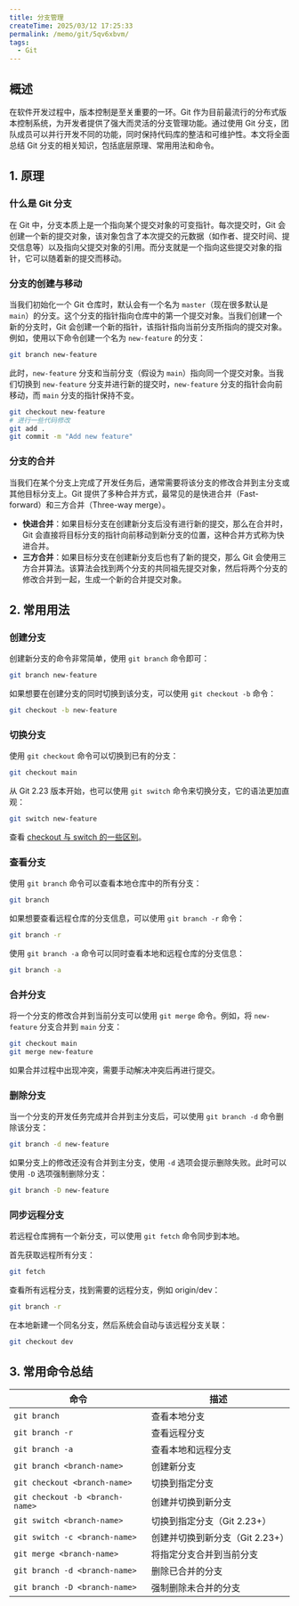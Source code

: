 ```yaml
---
title: 分支管理
createTime: 2025/03/12 17:25:33
permalink: /memo/git/5qv6xbvm/
tags:
  - Git
---
```


## 概述
在软件开发过程中，版本控制是至关重要的一环。Git 作为目前最流行的分布式版本控制系统，为开发者提供了强大而灵活的分支管理功能。通过使用 Git 分支，团队成员可以并行开发不同的功能，同时保持代码库的整洁和可维护性。本文将全面总结 Git 分支的相关知识，包括底层原理、常用用法和命令。

## 1. 原理
### 什么是 Git 分支
在 Git 中，分支本质上是一个指向某个提交对象的可变指针。每次提交时，Git 会创建一个新的提交对象，该对象包含了本次提交的元数据（如作者、提交时间、提交信息等）以及指向父提交对象的引用。而分支就是一个指向这些提交对象的指针，它可以随着新的提交而移动。

### 分支的创建与移动
当我们初始化一个 Git 仓库时，默认会有一个名为 `master`（现在很多默认是 `main`）的分支。这个分支的指针指向仓库中的第一个提交对象。当我们创建一个新的分支时，Git 会创建一个新的指针，该指针指向当前分支所指向的提交对象。例如，使用以下命令创建一个名为 `new-feature` 的分支：
```bash
git branch new-feature
```
此时，`new-feature` 分支和当前分支（假设为 `main`）指向同一个提交对象。当我们切换到 `new-feature` 分支并进行新的提交时，`new-feature` 分支的指针会向前移动，而 `main` 分支的指针保持不变。
```bash
git checkout new-feature
# 进行一些代码修改
git add .
git commit -m "Add new feature"
```

### 分支的合并
当我们在某个分支上完成了开发任务后，通常需要将该分支的修改合并到主分支或其他目标分支上。Git 提供了多种合并方式，最常见的是快进合并（Fast-forward）和三方合并（Three-way merge）。
- **快进合并**：如果目标分支在创建新分支后没有进行新的提交，那么在合并时，Git 会直接将目标分支的指针向前移动到新分支的位置，这种合并方式称为快进合并。
- **三方合并**：如果目标分支在创建新分支后也有了新的提交，那么 Git 会使用三方合并算法。该算法会找到两个分支的共同祖先提交对象，然后将两个分支的修改合并到一起，生成一个新的合并提交对象。

## 2. 常用用法
### 创建分支
创建新分支的命令非常简单，使用 `git branch` 命令即可：
```bash
git branch new-feature
```
如果想要在创建分支的同时切换到该分支，可以使用 `git checkout -b` 命令：
```bash
git checkout -b new-feature
```

### 切换分支
使用 `git checkout` 命令可以切换到已有的分支：
```bash
git checkout main
```
从 Git 2.23 版本开始，也可以使用 `git switch` 命令来切换分支，它的语法更加直观：
```bash
git switch new-feature
```
查看 [checkout 与 switch 的一些区别](switch与checkout.md)。

### 查看分支
使用 `git branch` 命令可以查看本地仓库中的所有分支：
```bash
git branch
```
如果想要查看远程仓库的分支信息，可以使用 `git branch -r` 命令：
```bash
git branch -r
```
使用 `git branch -a` 命令可以同时查看本地和远程仓库的分支信息：
```bash
git branch -a
```

### 合并分支
将一个分支的修改合并到当前分支可以使用 `git merge` 命令。例如，将 `new-feature` 分支合并到 `main` 分支：
```bash
git checkout main
git merge new-feature
```
如果合并过程中出现冲突，需要手动解决冲突后再进行提交。

### 删除分支
当一个分支的开发任务完成并合并到主分支后，可以使用 `git branch -d` 命令删除该分支：
```bash
git branch -d new-feature
```
如果分支上的修改还没有合并到主分支，使用 `-d` 选项会提示删除失败。此时可以使用 `-D` 选项强制删除分支：
```bash
git branch -D new-feature
```

### 同步远程分支
若远程仓库拥有一个新分支，可以使用 `git fetch` 命令同步到本地。

首先获取远程所有分支：
```bash
git fetch 
```
查看所有远程分支，找到需要的远程分支，例如 origin/dev：
```bash
git branch -r
```
在本地新建一个同名分支，然后系统会自动与该远程分支关联：
```bash
git checkout dev
```

## 3. 常用命令总结
| 命令 | 描述 |
| --- | --- |
| `git branch` | 查看本地分支 |
| `git branch -r` | 查看远程分支 |
| `git branch -a` | 查看本地和远程分支 |
| `git branch <branch-name>` | 创建新分支 |
| `git checkout <branch-name>` | 切换到指定分支 |
| `git checkout -b <branch-name>` | 创建并切换到新分支 |
| `git switch <branch-name>` | 切换到指定分支（Git 2.23+） |
| `git switch -c <branch-name>` | 创建并切换到新分支（Git 2.23+） |
| `git merge <branch-name>` | 将指定分支合并到当前分支 |
| `git branch -d <branch-name>` | 删除已合并的分支 |
| `git branch -D <branch-name>` | 强制删除未合并的分支 |


